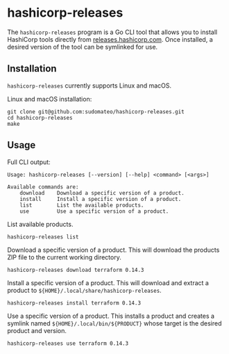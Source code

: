 # hashicorp-releases

The `hashicorp-releases` program is a Go CLI tool that allows you to install HashiCorp tools directly from
[releases.hashicorp.com](https://releases.hashicorp.com). Once installed, a desired version of the tool can be symlinked
for use.

## Installation

`hashicorp-releases` currently supports Linux and macOS.

Linux and macOS installation:

```
git clone git@github.com:sudomateo/hashicorp-releases.git
cd hashicorp-releases
make
```

## Usage

Full CLI output:

```
Usage: hashicorp-releases [--version] [--help] <command> [<args>]

Available commands are:
    download    Download a specific version of a product.
    install     Install a specific version of a product.
    list        List the available products.
    use         Use a specific version of a product.
```

List available products.

```
hashicorp-releases list
```

Download a specific version of a product. This will download the products ZIP file to the current working directory.

```
hashicorp-releases download terraform 0.14.3
```

Install a specific version of a product. This will download and extract a product to
`${HOME}/.local/share/hashicorp-releases`.

```
hashicorp-releases install terraform 0.14.3
```

Use a specific version of a product. This installs a product and creates a symlink named `${HOME}/.local/bin/${PRODUCT}`
whose target is the desired product and version.

```
hashicorp-releases use terraform 0.14.3
```
